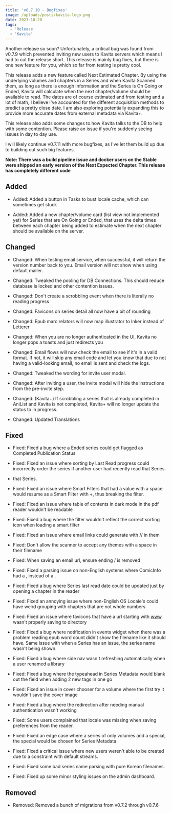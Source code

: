 ```yaml
---
title: 'v0.7.10 - Bugfixes'
image: /uploads/posts/kavita-logo.png
date: 2023-10-28
tags:
  - 'Release'
  - 'Kavita'
---
```


Another release so soon? Unfortunately, a critical bug was found from v0.7.9 which prevented inviting new users to Kavita servers which means I had to cut the release short. This release is mainly bug fixes, but there is one new feature for you, which so far from testing is pretty cool.



This release adds a new feature called Next Estimated Chapter. By using the underlying volumes and chapters in a Series and when Kavita Scanned them, as long as there is enough information and the Series is On Going or Ended, Kavita will calculate when the next chapter/volume should be available to read. The dates are of course estimated and from testing and a lot of math, I believe I've accounted for the different acquisition methods to predict a pretty close date. I am also exploring potentially expanding this to provide more accurate dates from external metadata via Kavita+. 



This release also adds some changes to how Kavita talks to the DB to help with some contention. Please raise an issue if you're suddenly seeing issues in day to day use. 



I will likely continue v0.7.11 with more bugfixes, as I've let them build up due to building out such big features. 



**Note: There was a build pipeline issue and docker users on the Stable were shipped an early version of the Next Expected Chapter. This release has completely different code**



## Added

- Added: Added a button in Tasks to bust locale cache, which can sometimes get stuck

- Added: Added a new chapter/volume card (list view not implemented yet) for Series that are On Going or Ended, that uses the delta times between each chapter being added to estimate when the next chapter should be available on the server.



## Changed

- Changed: When testing email service, when successful, it will return the version number back to you. Email version will not show when using default mailer.

- Changed: Tweaked the pooling for DB Connections. This should reduce database is locked and other contention issues.

- Changed: Don't create a scrobbling event when there is literally no reading progress

- Changed: Favicons on series detail all now have a bit of rounding

- Changed: Epub marc:relators will now map illustrator to Inker instead of Letterer

- Changed: When you are no longer authenticated in the UI, Kavita no longer pops a toasts and just redirects you

- Changed: Email flows will now check the email to see if it's in a valid format. If not, it will skip any email code and let you know that due to not having a valid-looking email, no email is sent and check the logs.

- Changed: Tweaked the wording for invite user modal.

- Changed: After inviting a user, the invite modal will hide the instructions from the pre-invite step.

- Changed: (Kavita+) If scrobbling a series that is already completed in AniList and Kavita is not completed, Kavita+ will no longer update the status to in progress. 

- Changed: Updated Translations



## Fixed

- Fixed: Fixed a bug where a Ended series could get flagged as Completed Publication Status

- Fixed: Fixed an issue where sorting by Last Read progress could incorrectly order the series if another user had recently read that Series.

- that Series.

- Fixed: Fixed an issue where Smart Filters that had a value with a space would resume as a Smart Filter with +, thus breaking the filter.

- Fixed: Fixed an issue where table of contents in dark mode in the pdf reader wouldn't be readable 

- Fixed: Fixed a bug where the filter wouldn't reflect the correct sorting icon when loading a smart filter

- Fixed: Fixed an issue where email links could generate with // in them

- Fixed: Don't allow the scanner to accept any themes with a space in their filename

- Fixed: When saving an email url, ensure ending / is removed

- Fixed: Fixed a parsing issue on non-English systems where ComicInfo had a , instead of a . 

- Fixed: Fixed a bug where Series last read date could be updated just by opening a chapter in the reader

- Fixed: Fixed an annoying issue where non-English OS Locale's could have weird grouping with chapters that are not whole numbers

- Fixed: Fixed an issue where favicons that have a url starting with [www](http://www/). wasn't properly saving to directory

- Fixed: Fixed a bug where notification in events widget when there was a problem reading epub word count didn't show the filename like it should have. Same issue with when a Series has an issue, the series name wasn't being shown.

- Fixed: Fixed a bug where side nav wasn't refreshing automatically when a user renamed a library

- Fixed: Fixed a bug where the typeahead in Series Metadata would blank out the field when adding 2 new tags in one go 

- Fixed: Fixed an issue in cover chooser for a volume where the first try it wouldn't save the cover image 

- Fixed: Fixed a bug where the redirection after needing manual authentication wasn't working

- Fixed: Some users complained that locale was missing when saving preferences from the reader.

- Fixed: Fixed an edge case where a series of only volumes and a special, the special would be chosen for Series Metadata

- Fixed: Fixed a critical issue where new users weren't able to be created due to a constraint with default streams.

- Fixed: Fixed some bad series name parsing with pure Korean filenames.

- Fixed: Fixed up some minor styling issues on the admin dashboard.



## Removed

- Removed: Removed a bunch of migrations from v0.7.2 through v0.7.6